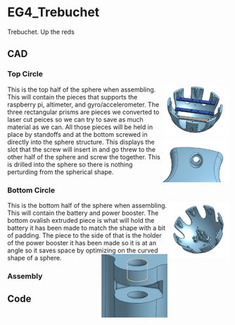 # EG4_Trebuchet
Trebuchet. Up the reds
## CAD
### Top Circle
<img align="right" src="media/TopCircle.png" width="150">
This is the top half of the sphere when assembling. This will contain the pieces that supports the raspberry pi, altimeter, and gyro/accelerometer. The three rectangular prisms are pieces we converted to laser cut peices so we can try to save as much material as we can. All those pieces will be held in place by standoffs and at the bottom screwed in directly into the sphere structure.



<img align="right" src="media/ScrewSlot.png" width="150">
This displays the slot that the screw will insert in and go threw to the other half of the sphere and screw the together. This is drilled into the sphere so there is nothing perturding from the spherical shape.

### Bottom Circle
<img align="right" src="media/BottomCircle.png" width="140">
This is the bottom half of the sphere when assembling. This will contain the battery and power booster. The bottom ovalish extruded piece is what will hold the battery it has been made to match the shape with a bit of padding. The piece to the side of that is the holder of the power booster it has been made so it is at an angle so it saves space by optimizing on the curved shape of a sphere.

<img align="right" src="media/NutSlot.png" width="150">

### Assembly

## Code

